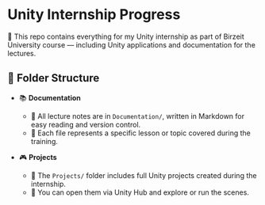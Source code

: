 # Unity Internship Progress

🍄 This repo contains everything for my Unity internship as part of Birzeit University course — including Unity applications and documentation for the lectures.  

## 📁 Folder Structure

- 📚 **Documentation**  
  * 🍄 All lecture notes are in `Documentation/`, written in Markdown for easy reading and version control.  
  * 🍄 Each file represents a specific lesson or topic covered during the training.
 
- 🎮 **Projects**  
  * 🍄 The `Projects/` folder includes full Unity projects created during the internship.  
  * 🍄 You can open them via Unity Hub and explore or run the scenes.
